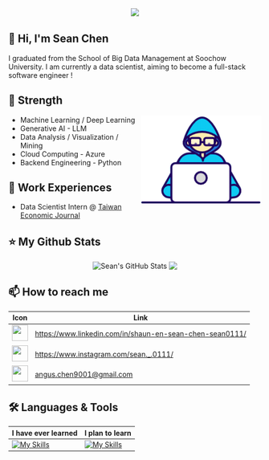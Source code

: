 <div align="center">
  <img src="https://raw.githubusercontent.com/SeanChenR/img_gif/main/myimage/1733936588000sgfa8y.gif" width="800px">
</div>

<h2>
  👋 Hi, I'm Sean Chen
</h2>

I graduated from the School of Big Data Management at Soochow University. I am currently a data scientist, aiming to become a full-stack software engineer !

<h2>
  💪 Strength
</h2>

<img src="https://raw.githubusercontent.com/SeanChenR/img_gif/main/myimage/1733941655000b7xmv7.gif" align="right" width="240px">

- Machine Learning / Deep Learning
- Generative AI - LLM
- Data Analysis / Visualization / Mining
- Cloud Computing - Azure
- Backend Engineering - Python

<h2>
  🧐 Work Experiences
</h2>

- Data Scientist Intern @ [Taiwan Economic Journal](https://www.tejwin.com/en/)

<h2>⭐️ My Github Stats</h2>
<div align="center">
  <img align="center" src="https://github-readme-stats.vercel.app/api?username=SeanChenR&show_icons=true&line_height=27&count_private=true&theme=radical" alt="Sean's GitHub Stats" />
  <img align="center" src="https://github-readme-stats.vercel.app/api/top-langs/?username=SeanChenR&hide=java,html,tex&theme=radical&langs_count=3" />
</div>

<h2>
  📫 How to reach me
</h2>

<div align="center">

| Icon                                                                              | Link                                                     |
| --------------------------------------------------------------------------------- | -------------------------------------------------------- |
| <img height="32" width="32" src="https://cdn.simpleicons.org/linkedin/0A66C2" />  | https://www.linkedin.com/in/shaun-en-sean-chen-sean0111/ |
| <img height="32" width="32" src="https://cdn.simpleicons.org/instagram/FF0069" /> | https://www.instagram.com/sean._.0111/                   |
| <img height="32" width="32" src="https://cdn.simpleicons.org/gmail/EA4335" />     | angus.chen9001@gmail.com                                 |

</div>

<h2>
  🛠️ Languages & Tools
</h2>

<div align="center">
  
| I have ever learned                                                                                              | I plan to learn                                                                                                  |
| ---------------------------------------------------------------------------------------------------------------- | ---------------------------------------------------------------------------------------------------------------- |
| [![My Skills](https://skillicons.dev/icons?i=vscode,azure,py,pytorch,sklearn,opencv,django,flask,selenium,docker,regex,git,github,gitlab,linux,ubuntu,vim,md,mysql,postman,obsidian&perline=7)](https://skillicons.dev) | [![My Skills](https://skillicons.dev/icons?i=fastapi,firebase,mongodb,aws,gcp,figma,bootstrap,html,css,js,ts,react,vue,nodejs,go,kubernetes,elasticsearch&perline=7)](https://skillicons.dev) |

</div>
